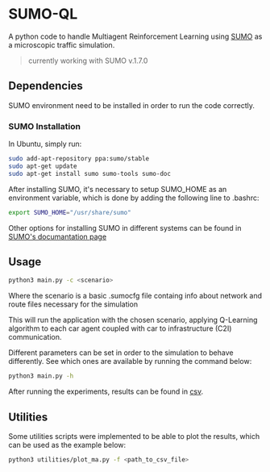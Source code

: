# SUMO-QL

A python code to handle Multiagent Reinforcement Learning using [SUMO](https://github.com/eclipse/sumo) as a microscopic 
traffic simulation. 

> currently working with SUMO v.1.7.0

## Dependencies
SUMO environment need to be installed in order to run the code correctly.

### SUMO Installation

In Ubuntu, simply run:

```bash
sudo add-apt-repository ppa:sumo/stable
sudo apt-get update
sudo apt-get install sumo sumo-tools sumo-doc 
```

After installing SUMO, it's necessary to setup SUMO_HOME as an environment variable, which is done by adding the
following line to .bashrc:

```bash
export SUMO_HOME="/usr/share/sumo"
```

Other options for installing SUMO in different systems can be found in [SUMO's documantation page](https://sumo.dlr.de/docs)

## Usage

```bash
python3 main.py -c <scenario>
```

Where the scenario is a basic .sumocfg file containg info about network and route files necessary for the simulation

This will run the application with the chosen scenario, applying Q-Learning algorithm to each car agent coupled with car
to infrastructure (C2I) communication.

Different parameters can be set in order to the simulation to behave differently. See which ones are available by running 
the command below:

```bash
python3 main.py -h
```

After running the experiments, results can be found in [csv](https://github.com/guidytz/SUMO-QL/tree/master/csv).

## Utilities

Some utilities scripts were implemented to be able to plot the results, which can be used as the example below:

```bash
python3 utilities/plot_ma.py -f <path_to_csv_file>
```
